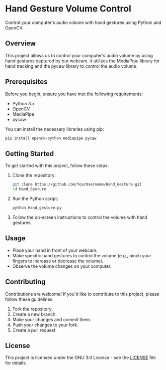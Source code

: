 # Hand Gesture Volume Control

Control your computer's audio volume with hand gestures using Python and OpenCV.

## Overview

This project allows us to control your computer's audio volume by using hand gestures captured by our webcam. It utilizes the MediaPipe library for hand tracking and the pycaw library to control the audio volume.

## Prerequisites

Before you begin, ensure you have met the following requirements:

- Python 3.x
- OpenCV
- MediaPipe
- pycaw

You can install the necessary libraries using pip:

```bash
pip install opencv-python mediapipe pycaw
```

## Getting Started

To get started with this project, follow these steps:

1. Clone the repository:

   ```bash
   git clone https://github.com/YourUsername/Hand_Gesture.git
   cd Hand_Gesture
   ```

2. Run the Python script:

   ```bash
   python Hand_gesture.py
   ```

3. Follow the on-screen instructions to control the volume with hand gestures.

## Usage

- Place your hand in front of your webcam.
- Make specific hand gestures to control the volume (e.g., pinch your fingers to increase or decrease the volume).
- Observe the volume changes on your computer.

## Contributing

Contributions are welcome! If you'd like to contribute to this project, please follow these guidelines:

1. Fork the repository.
2. Create a new branch.
3. Make your changes and commit them.
4. Push your changes to your fork.
5. Create a pull request.

## License

This project is licensed under the GNU 3.0 License - see the [LICENSE](LICENSE) file for details.
```

